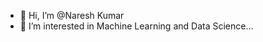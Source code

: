 - 👋 Hi, I’m @Naresh Kumar
- 👀 I’m interested in  Machine Learning and Data Science...



<!---
Naresh-ML/Naresh-ML is a ✨ special ✨ repository because its `README.md` (this file) appears on your GitHub profile.
You can click the Preview link to take a look at your changes.
--->
